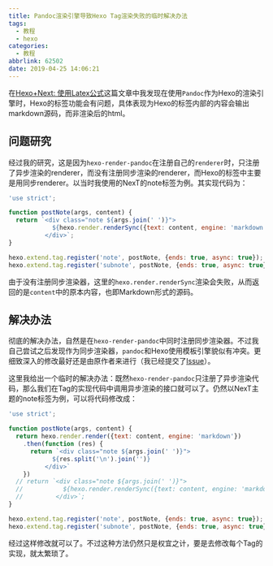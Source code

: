 ```yaml
---
title: Pandoc渲染引擎导致Hexo Tag渲染失败的临时解决办法
tags:
  - 教程
  - hexo
categories:
  - 教程
abbrlink: 62502
date: 2019-04-25 14:06:21
---
```


在[Hexo+Next: 使用Latex公式](https://www.codewoody.com/posts/20215/)这篇文章中我发现在使用`Pandoc`作为Hexo的渲染引擎时，Hexo的标签功能会有问题，具体表现为Hexo的标签内部的内容会输出markdown源码，而非渲染后的html。
<!--more-->

## 问题研究

经过我的研究，这是因为`hexo-render-pandoc`在注册自己的`renderer`时，只注册了异步渲染的renderer，而没有注册同步渲染的renderer，而Hexo的标签中主要是用同步renderer。以当时我使用的NexT的note标签为例。其实现代码为：

```js
'use strict';

function postNote(args, content) {
  return `<div class="note ${args.join(' ')}">
            ${hexo.render.renderSync({text: content, engine: 'markdown'}).split('\n').join('')}
          </div>`;
}

hexo.extend.tag.register('note', postNote, {ends: true, async: true});
hexo.extend.tag.register('subnote', postNote, {ends: true, async: true});
```
由于没有注册同步渲染器，这里的`hexo.render.renderSync`渲染会失败，从而返回的是`content`中的原本内容，也即Markdown形式的源码。

## 解决办法

彻底的解决办法，自然是在`hexo-render-pandoc`中同时注册同步渲染器。不过我自己尝试之后发现作为同步渲染器，`pandoc`和Hexo使用模板引擎貌似有冲突。更细致深入的修改最好还是由原作者来进行（我已经提交了[Issue](https://github.com/wzpan/hexo-renderer-pandoc/issues/33)）。

这里我给出一个临时的解决办法：既然`hexo-render-pandoc`只注册了异步渲染代码，那么我们在Tag的实现代码中调用异步渲染的接口就可以了。仍然以NexT主题的note标签为例，可以将代码修改成：

```js
'use strict';

function postNote(args, content) {
  return hexo.render.render({text: content, engine: 'markdown'})
    .then(function (res) {
      return `<div class="note ${args.join(' ')}">
            ${res.split('\n').join('')}
          </div>`
    })
  // return `<div class="note ${args.join(' ')}">
  //           ${hexo.render.renderSync({text: content, engine: 'markdown'}).split('\n').join('')}
  //         </div>`;
}

hexo.extend.tag.register('note', postNote, {ends: true, async: true});
hexo.extend.tag.register('subnote', postNote, {ends: true, async: true});
```

经过这样修改就可以了。不过这种方法仍然只是权宜之计，要是去修改每个Tag的实现，就太繁琐了。
